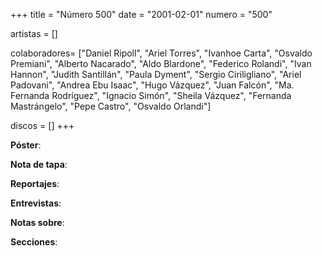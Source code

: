 +++
title = "Número 500"
date = "2001-02-01"
numero = "500"

artistas = []

colaboradores= ["Daniel Ripoll", "Ariel Torres", "Ivanhoe Carta", "Osvaldo Premiani", "Alberto Nacarado", "Aldo Blardone", "Federico Rolandi", "Ivan Hannon", "Judith Santillán", "Paula Dyment", "Sergio Ciriligliano", "Ariel Padovani", "Andrea Ebu Isaac", "Hugo Vázquez", "Juan Falcón", "Ma. Fernanda Rodríguez", "Ignacio Simón", "Sheila Vázquez", "Fernanda Mastrángelo", "Pepe Castro", "Osvaldo Orlandi"]

discos = []
+++

**Póster**: 

**Nota de tapa**: 

**Reportajes**: 

**Entrevistas**: 

**Notas sobre**:

**Secciones**:
